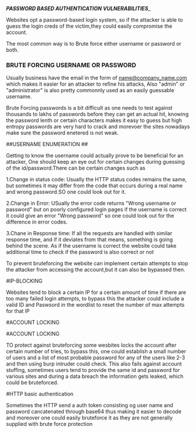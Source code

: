 ___PASSWORD BASED AUTHENTICATION VULNERABILITIES____


Websites opt a password-based login system, so if the attacker is able to guess the login creds of the victim,they could easily compromise the account.

The most common way is to Brute force either username or password or both.

### BRUTE FORCING USERNAME OR PASSWORD ###

Usually business have the email in the form of name@company_name.com which makes it easier for an attacker to refine his attacks, Also "admin" or "administrator" is also pretty commonnly used as an easily guessable username.

Brute Forcing passwords is a bit difficult as one needs to test against thousands to lakhs of passwords before they can get an actual hit, knowing the password lenth or certain characters makes it easy to guess but high entropy passwords are very hard to crack and morevoer the sites nowadays make sure the password enetered is not weak.



##USERNAME ENUMERATION ##


Getting to know the username could actually prove to be beneficial for an attacker, One should keep an eye out for certain changes during guessing of the id/password.There can be certain changes such as

1.Change in status code: Usually the HTTP status codes remains the same, but sometimes it may differ from the code that occurs during a real name and wrong password.SO one could look out for it.

2.Change in Error: USually the error code returns "Wrong username or password" but on poorly configured login pages if the username is correct it could give an error "Wrong password" so one could look out for the difference in error codes.

3.Chane in Response time: If all the requests are handled with similar response time, and if it deviates from that means, something is going behind the scene. As if the username is correct the website could take additional time to check if the password is also correct or not


To prevent bruteforcing the website can implement certain attempts to stop the attacker from accessing the account,but it can also be bypassed then.


#IP-BLOCKING


Websites tend to block a certain IP for a certain amount of time if there are too many failed login attempts, to bypass this the attacker could include a valid ID and Paswsord in the wordlist to reset the number of max attempts for that IP


#ACCOUNT LOCKING

#ACCOUNT LOCKING


TO protect against bruteforcing some wesbites locks the account after certain number of tries, to bypass this, one could establish a small number of users and a list of most probable password for any of the users like 2-3 and then using burp intruder could check.
This also fails against account stuffing, sometimes users tend to provide the same id and password for various sites and during a data breach the information gets leaked, which could be bruteforced.

#HTTP basic authentication

Sometimes the HTTP send a auth token consisting og user name and password cancatenated through base64 thus making it easier to decode and moreover one could easily bruteforce it as they are not generally supplied with brute force protection

